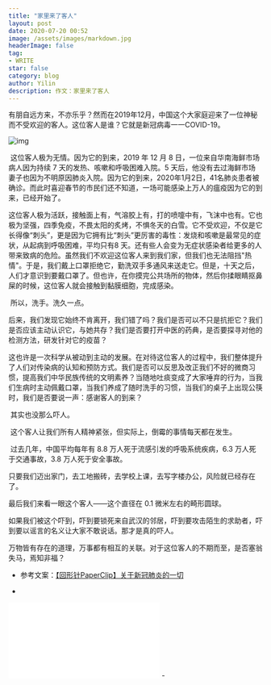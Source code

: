 ```yaml
---
title: "家里来了客人"
layout: post
date: 2020-07-20 00:52
image: /assets/images/markdown.jpg
headerImage: false
tag:
- WRITE
star: false
category: blog
author: Yilin
description: 作文：家里来了客人
---
```


​        有朋自远方来，不亦乐乎？然而在2019年12月，中国这个大家庭迎来了一位神秘而不受欢迎的客人。这位客人是谁？它就是新冠病毒一一COVID-19。

![img](https://cdn.jsdelivr.net/gh/imlinnn/img/20200720001424.jpeg)

​        这位客人极为无情。因为它的到来，2019 年 12 月 8 日，一位来自华南海鲜市场病人因为持续 7 天的发热、咳嗽和呼吸困难入院。5 天后，他没有去过海鲜市场妻子也因为不明原因肺炎入院。因为它的到来，2020年1月2日，41名肺炎患者被确诊。而此时喜迎春节的市民们还不知道，一场可能感染上万人的瘟疫因为它的到来，已经开始了。

​        这位客人极为活跃，接触面上有，气溶胶上有，打的喷嚏中有，飞沫中也有。它也极为坚强，四季免疫，不畏太阳的炙烤，不惧冬天的白雪。它不受欢迎，不仅是它长得像“刺头”，更是因为它拥有比“刺头”更厉害的毒性：发烧和咳嗽是最常见的症状，从起病到呼吸困难，平均只有8 天。还有些人会变为无症状感染者给更多的人带来致病的危险。虽然我们不欢迎这位客人来到我们家，但我们也无法阻挡"热情"。于是，我们戴上口罩拒绝它，勤洗双手多通风来送走它。但是，十天之后，人们才意识到要戴口罩了。但也许，在你摸完公共场所的物体，然后你揉眼睛抠鼻屎的时候，这位客人就会接触到黏膜细胞，完成感染。

​        所以，洗手。洗久一点。

​        后来，我们发现它始终不肯离开，我们错了吗？我们是否可以不只是抗拒它？我们是否应该主动认识它，与她共存？我们是否要打开中医的药典，是否要探寻对他的检测方法，研发针对它的疫苗？

​        这也许是一次科学从被动到主动的发展。在对待这位客人的过程中，我们整体提升了人们对传染病的认知和预防方式。我们是否可以反思及改正我们不好的微商习惯，提高我们中华民族传统的文明素养？当随地吐痰变成了大家唾弃的行为，当我们生病时主动佩戴口罩，当我们养成了随时洗手的习惯，当我们的桌子上出现公筷时，我们是否要说一声：感谢客人的到来？

​        其实也没那么吓人。

​        这个客人让我们所有人精神紧张，但实际上，倒霉的事情每天都在发生。

​        过去几年，中国平均每年有 8.8 万人死于流感引发的呼吸系统疾病，6.3 万人死于交通事故，3.8 万人死于安全事故。

​        只要我们迈出家门，去工地搬砖，去学校上课，去写字楼办公，风险就已经存在了。

最后我们来看一眼这个客人——这个直径在 0.1 微米左右的畸形圆球。

​        如果我们被这个吓到，吓到要锁死来自武汉的邻居，吓到要攻击陌生的求助者，吓到要以谣言的名义让大家不敢说话。那才是真的吓人。

​        万物皆有存在的道理，万事都有相互的关联。对于这位客人的不期而至，是否塞翁失马，焉知非福？



















- 参考文案：[【回形针PaperClip】关于新冠肺炎的一切](https://www.bilibili.com/video/BV1R7411x74i)

- 
<iframe src="//player.bilibili.com/player.html?aid=86216616&bvid=BV1R7411x74i&cid=147361701&page=1" scrolling="no" border="0" frameborder="no" framespacing="0" allowfullscreen="true"> </iframe>
- 
